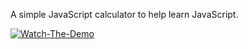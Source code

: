 A simple JavaScript calculator to help learn JavaScript.

[![Watch-The-Demo](https://i.imgur.com/aIjHh7I.png)](https://youtu.be/KhTPKIHXCkQ)
